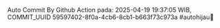 Auto Commit By Github Action pada: 2025-04-19 19:37:05 WIB, COMMIT_UUID 59597402-8f0a-4cb6-8cb1-b663f73c973a #autohijau🗿
